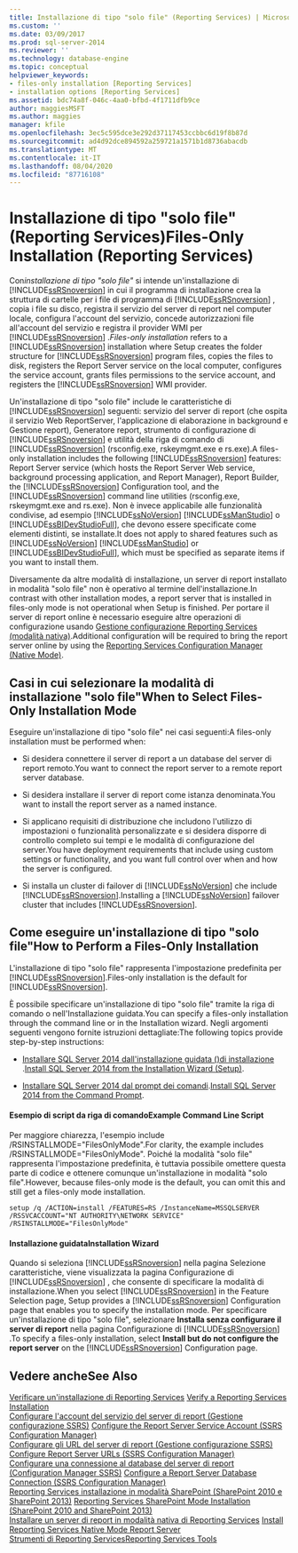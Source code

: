 ```yaml
---
title: Installazione di tipo "solo file" (Reporting Services) | Microsoft Docs
ms.custom: ''
ms.date: 03/09/2017
ms.prod: sql-server-2014
ms.reviewer: ''
ms.technology: database-engine
ms.topic: conceptual
helpviewer_keywords:
- files-only installation [Reporting Services]
- installation options [Reporting Services]
ms.assetid: bdc74a8f-046c-4aa0-bfbd-4f1711dfb9ce
author: maggiesMSFT
ms.author: maggies
manager: kfile
ms.openlocfilehash: 3ec5c595dce3e292d37117453ccbbc6d19f8b87d
ms.sourcegitcommit: ad4d92dce894592a259721a1571b1d8736abacdb
ms.translationtype: MT
ms.contentlocale: it-IT
ms.lasthandoff: 08/04/2020
ms.locfileid: "87716108"
---
```

# <a name="files-only-installation-reporting-services"></a><span data-ttu-id="11400-102">Installazione di tipo "solo file" (Reporting Services)</span><span class="sxs-lookup"><span data-stu-id="11400-102">Files-Only Installation (Reporting Services)</span></span>
  <span data-ttu-id="11400-103">Con*installazione di tipo "solo file"* si intende un'installazione di [!INCLUDE[ssRSnoversion](../../includes/ssrsnoversion-md.md)] in cui il programma di installazione crea la struttura di cartelle per i file di programma di [!INCLUDE[ssRSnoversion](../../includes/ssrsnoversion-md.md)] , copia i file su disco, registra il servizio del server di report nel computer locale, configura l'account del servizio, concede autorizzazioni file all'account del servizio e registra il provider WMI per [!INCLUDE[ssRSnoversion](../../includes/ssrsnoversion-md.md)] .</span><span class="sxs-lookup"><span data-stu-id="11400-103">*Files-only installation* refers to a [!INCLUDE[ssRSnoversion](../../includes/ssrsnoversion-md.md)] installation where Setup creates the folder structure for [!INCLUDE[ssRSnoversion](../../includes/ssrsnoversion-md.md)] program files, copies the files to disk, registers the Report Server service on the local computer, configures the service account, grants files permissions to the service account, and registers the [!INCLUDE[ssRSnoversion](../../includes/ssrsnoversion-md.md)] WMI provider.</span></span>  
  
 <span data-ttu-id="11400-104">Un'installazione di tipo "solo file" include le caratteristiche di [!INCLUDE[ssRSnoversion](../../includes/ssrsnoversion-md.md)] seguenti: servizio del server di report (che ospita il servizio Web ReportServer, l'applicazione di elaborazione in background e Gestione report), Generatore report, strumento di configurazione di [!INCLUDE[ssRSnoversion](../../includes/ssrsnoversion-md.md)] e utilità della riga di comando di [!INCLUDE[ssRSnoversion](../../includes/ssrsnoversion-md.md)] (rsconfig.exe, rskeymgmt.exe e rs.exe).</span><span class="sxs-lookup"><span data-stu-id="11400-104">A files-only installation includes the following [!INCLUDE[ssRSnoversion](../../includes/ssrsnoversion-md.md)] features: Report Server service (which hosts the Report Server Web service, background processing application, and Report Manager), Report Builder, the [!INCLUDE[ssRSnoversion](../../includes/ssrsnoversion-md.md)] Configuration tool, and the [!INCLUDE[ssRSnoversion](../../includes/ssrsnoversion-md.md)] command line utilities (rsconfig.exe, rskeymgmt.exe and rs.exe).</span></span> <span data-ttu-id="11400-105">Non è invece applicabile alle funzionalità condivise, ad esempio [!INCLUDE[ssNoVersion](../../includes/ssnoversion-md.md)] [!INCLUDE[ssManStudio](../../includes/ssmanstudio-md.md)] o [!INCLUDE[ssBIDevStudioFull](../../includes/ssbidevstudiofull-md.md)], che devono essere specificate come elementi distinti, se installate.</span><span class="sxs-lookup"><span data-stu-id="11400-105">It does not apply to shared features such as [!INCLUDE[ssNoVersion](../../includes/ssnoversion-md.md)] [!INCLUDE[ssManStudio](../../includes/ssmanstudio-md.md)] or [!INCLUDE[ssBIDevStudioFull](../../includes/ssbidevstudiofull-md.md)], which must be specified as separate items if you want to install them.</span></span>  
  
 <span data-ttu-id="11400-106">Diversamente da altre modalità di installazione, un server di report installato in modalità "solo file" non è operativo al termine dell'installazione.</span><span class="sxs-lookup"><span data-stu-id="11400-106">In contrast with other installation modes, a report server that is installed in files-only mode is not operational when Setup is finished.</span></span> <span data-ttu-id="11400-107">Per portare il server di report online è necessario eseguire altre operazioni di configurazione usando [Gestione configurazione Reporting Services &#40;modalità nativa&#41;](../../sql-server/install/reporting-services-configuration-manager-native-mode.md).</span><span class="sxs-lookup"><span data-stu-id="11400-107">Additional configuration will be required to bring the report server online by using the [Reporting Services Configuration Manager &#40;Native Mode&#41;](../../sql-server/install/reporting-services-configuration-manager-native-mode.md).</span></span>  
  
## <a name="when-to-select-files-only-installation-mode"></a><span data-ttu-id="11400-108">Casi in cui selezionare la modalità di installazione "solo file"</span><span class="sxs-lookup"><span data-stu-id="11400-108">When to Select Files-Only Installation Mode</span></span>  
 <span data-ttu-id="11400-109">Eseguire un'installazione di tipo "solo file" nei casi seguenti:</span><span class="sxs-lookup"><span data-stu-id="11400-109">A files-only installation must be performed when:</span></span>  
  
-   <span data-ttu-id="11400-110">Si desidera connettere il server di report a un database del server di report remoto.</span><span class="sxs-lookup"><span data-stu-id="11400-110">You want to connect the report server to a remote report server database.</span></span>  
  
-   <span data-ttu-id="11400-111">Si desidera installare il server di report come istanza denominata.</span><span class="sxs-lookup"><span data-stu-id="11400-111">You want to install the report server as a named instance.</span></span>  
  
-   <span data-ttu-id="11400-112">Si applicano requisiti di distribuzione che includono l'utilizzo di impostazioni o funzionalità personalizzate e si desidera disporre di controllo completo sui tempi e le modalità di configurazione del server.</span><span class="sxs-lookup"><span data-stu-id="11400-112">You have deployment requirements that include using custom settings or functionality, and you want full control over when and how the server is configured.</span></span>  
  
-   <span data-ttu-id="11400-113">Si installa un cluster di failover di [!INCLUDE[ssNoVersion](../../includes/ssnoversion-md.md)] che include [!INCLUDE[ssRSnoversion](../../includes/ssrsnoversion-md.md)].</span><span class="sxs-lookup"><span data-stu-id="11400-113">Installing a [!INCLUDE[ssNoVersion](../../includes/ssnoversion-md.md)] failover cluster that includes [!INCLUDE[ssRSnoversion](../../includes/ssrsnoversion-md.md)].</span></span>  
  
## <a name="how-to-perform-a-files-only-installation"></a><span data-ttu-id="11400-114">Come eseguire un'installazione di tipo "solo file"</span><span class="sxs-lookup"><span data-stu-id="11400-114">How to Perform a Files-Only Installation</span></span>  
 <span data-ttu-id="11400-115">L'installazione di tipo "solo file" rappresenta l'impostazione predefinita per [!INCLUDE[ssRSnoversion](../../includes/ssrsnoversion-md.md)].</span><span class="sxs-lookup"><span data-stu-id="11400-115">Files-only installation is the default for [!INCLUDE[ssRSnoversion](../../includes/ssrsnoversion-md.md)].</span></span>  
  
 <span data-ttu-id="11400-116">È possibile specificare un'installazione di tipo "solo file" tramite la riga di comando o nell'Installazione guidata.</span><span class="sxs-lookup"><span data-stu-id="11400-116">You can specify a files-only installation through the command line or in the Installation wizard.</span></span> <span data-ttu-id="11400-117">Negli argomenti seguenti vengono fornite istruzioni dettagliate:</span><span class="sxs-lookup"><span data-stu-id="11400-117">The following topics provide step-by-step instructions:</span></span>  
  
-   <span data-ttu-id="11400-118">[Installare SQL Server 2014 dall'installazione guidata &#40;&#41;di installazione ](../../database-engine/install-windows/install-sql-server-from-the-installation-wizard-setup.md).</span><span class="sxs-lookup"><span data-stu-id="11400-118">[Install SQL Server 2014 from the Installation Wizard &#40;Setup&#41;](../../database-engine/install-windows/install-sql-server-from-the-installation-wizard-setup.md).</span></span>  
  
-   <span data-ttu-id="11400-119">[Installare SQL Server 2014 dal prompt dei comandi](../../database-engine/install-windows/install-sql-server-from-the-command-prompt.md).</span><span class="sxs-lookup"><span data-stu-id="11400-119">[Install SQL Server 2014 from the Command Prompt](../../database-engine/install-windows/install-sql-server-from-the-command-prompt.md).</span></span>  
  
#### <a name="example-command-line-script"></a><span data-ttu-id="11400-120">Esempio di script da riga di comando</span><span class="sxs-lookup"><span data-stu-id="11400-120">Example Command Line Script</span></span>  
 <span data-ttu-id="11400-121">Per maggiore chiarezza, l'esempio include /RSINSTALLMODE="FilesOnlyMode".</span><span class="sxs-lookup"><span data-stu-id="11400-121">For clarity, the example includes /RSINSTALLMODE="FilesOnlyMode".</span></span> <span data-ttu-id="11400-122">Poiché la modalità "solo file" rappresenta l'impostazione predefinita, è tuttavia possibile omettere questa parte di codice e ottenere comunque un'installazione in modalità "solo file".</span><span class="sxs-lookup"><span data-stu-id="11400-122">However, because files-only mode is the default, you can omit this and still get a files-only mode installation.</span></span>  
  
```  
setup /q /ACTION=install /FEATURES=RS /InstanceName=MSSQLSERVER /RSSVCACCOUNT="NT AUTHORITY\NETWORK SERVICE" /RSINSTALLMODE="FilesOnlyMode"  
```  
  
#### <a name="installation-wizard"></a><span data-ttu-id="11400-123">Installazione guidata</span><span class="sxs-lookup"><span data-stu-id="11400-123">Installation Wizard</span></span>  
 <span data-ttu-id="11400-124">Quando si seleziona [!INCLUDE[ssRSnoversion](../../includes/ssrsnoversion-md.md)] nella pagina Selezione caratteristiche, viene visualizzata la pagina Configurazione di [!INCLUDE[ssRSnoversion](../../includes/ssrsnoversion-md.md)] , che consente di specificare la modalità di installazione.</span><span class="sxs-lookup"><span data-stu-id="11400-124">When you select [!INCLUDE[ssRSnoversion](../../includes/ssrsnoversion-md.md)] in the Feature Selection page, Setup provides a [!INCLUDE[ssRSnoversion](../../includes/ssrsnoversion-md.md)] Configuration page that enables you to specify the installation mode.</span></span> <span data-ttu-id="11400-125">Per specificare un'installazione di tipo "solo file", selezionare **Installa senza configurare il server di report** nella pagina Configurazione di [!INCLUDE[ssRSnoversion](../../includes/ssrsnoversion-md.md)] .</span><span class="sxs-lookup"><span data-stu-id="11400-125">To specify a files-only installation, select **Install but do not configure the report server** on the [!INCLUDE[ssRSnoversion](../../includes/ssrsnoversion-md.md)] Configuration page.</span></span>  
  
## <a name="see-also"></a><span data-ttu-id="11400-126">Vedere anche</span><span class="sxs-lookup"><span data-stu-id="11400-126">See Also</span></span>  
 <span data-ttu-id="11400-127">[Verificare un'installazione di Reporting Services](verify-a-reporting-services-installation.md) </span><span class="sxs-lookup"><span data-stu-id="11400-127">[Verify a Reporting Services Installation](verify-a-reporting-services-installation.md) </span></span>  
 <span data-ttu-id="11400-128">[Configurare l'account del servizio del server di report &#40;Gestione configurazione SSRS&#41;](configure-the-report-server-service-account-ssrs-configuration-manager.md) </span><span class="sxs-lookup"><span data-stu-id="11400-128">[Configure the Report Server Service Account &#40;SSRS Configuration Manager&#41;](configure-the-report-server-service-account-ssrs-configuration-manager.md) </span></span>  
 <span data-ttu-id="11400-129">[Configurare gli URL del server di report &#40;Gestione configurazione SSRS&#41;](configure-report-server-urls-ssrs-configuration-manager.md) </span><span class="sxs-lookup"><span data-stu-id="11400-129">[Configure Report Server URLs  &#40;SSRS Configuration Manager&#41;](configure-report-server-urls-ssrs-configuration-manager.md) </span></span>  
 <span data-ttu-id="11400-130">[Configurare una connessione al database del server di report &#40;Configuration Manager SSRS&#41;](../../sql-server/install/configure-a-report-server-database-connection-ssrs-configuration-manager.md) </span><span class="sxs-lookup"><span data-stu-id="11400-130">[Configure a Report Server Database Connection  &#40;SSRS Configuration Manager&#41;](../../sql-server/install/configure-a-report-server-database-connection-ssrs-configuration-manager.md) </span></span>  
 <span data-ttu-id="11400-131">[Reporting Services installazione in modalità SharePoint &#40;SharePoint 2010 e SharePoint 2013&#41;](install-reporting-services-sharepoint-mode.md) </span><span class="sxs-lookup"><span data-stu-id="11400-131">[Reporting Services SharePoint Mode Installation &#40;SharePoint 2010 and SharePoint 2013&#41;](install-reporting-services-sharepoint-mode.md) </span></span>  
 <span data-ttu-id="11400-132">[Installare un server di report in modalità nativa di Reporting Services](install-reporting-services-native-mode-report-server.md) </span><span class="sxs-lookup"><span data-stu-id="11400-132">[Install Reporting Services Native Mode Report Server](install-reporting-services-native-mode-report-server.md) </span></span>  
 [<span data-ttu-id="11400-133">Strumenti di Reporting Services</span><span class="sxs-lookup"><span data-stu-id="11400-133">Reporting Services Tools</span></span>](../tools/reporting-services-tools.md)  
  
  
